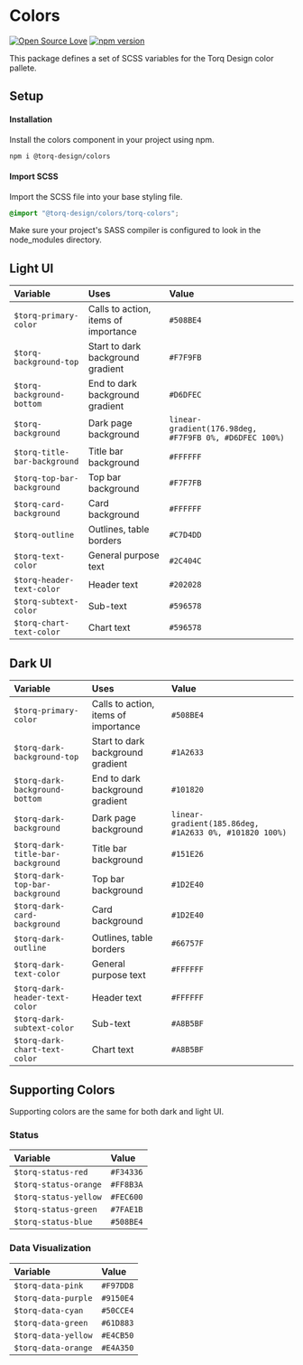 # Colors

[![Open Source Love](https://badges.frapsoft.com/os/mit/mit.svg?v=102)](https://github.com/ellerbrock/open-source-badge/)
[![npm version](https://badge.fury.io/js/%40torq-design%2Fcolors.svg)](https://badge.fury.io/js/%40torq-design%2Fcolors)

This package defines a set of SCSS variables for the Torq Design color pallete.


<!-- #### [Demo in StackBlitz](https://stackblitz.com/edit/torq-typography-demo) -->

<!-- #### [Full Documentation](torqwebsite) -->


## Setup

#### Installation
Install the colors component in your project using npm.

```bash
npm i @torq-design/colors
```

#### Import SCSS

Import the SCSS file into your base styling file.

```css
@import "@torq-design/colors/torq-colors";
```

Make sure your project's SASS compiler is configured to look in the node_modules directory.

## Light UI
| Variable                      | Uses                                 | Value     |
| :---------------------------  | :----------------------------------  | :-------  |
| `$torq-primary-color`         | Calls to action, items of importance | `#508BE4` |
| `$torq-background-top`        | Start to dark background gradient    | `#F7F9FB` |
| `$torq-background-bottom`     | End to dark background gradient      | `#D6DFEC` |
| `$torq-background`            | Dark page background                 | `linear-gradient(176.98deg, #F7F9FB 0%, #D6DFEC 100%)` |
| `$torq-title-bar-background`  | Title bar background                 | `#FFFFFF` |
| `$torq-top-bar-background`    | Top bar background                   | `#F7F7FB` |
| `$torq-card-background`       | Card background                      | `#FFFFFF` |
| `$torq-outline`               | Outlines, table borders              | `#C7D4DD` |
| `$torq-text-color`            | General purpose text                 | `#2C404C` |
| `$torq-header-text-color`     | Header text                          | `#202028` |
| `$torq-subtext-color`         | Sub-text                             | `#596578` |
| `$torq-chart-text-color`      | Chart text                           | `#596578` |


## Dark UI
| Variable                            | Uses                                 | Value     |
| :---------------------------------  | :----------------------------------  | :-------  |
| `$torq-primary-color`               | Calls to action, items of importance | `#508BE4` |
| `$torq-dark-background-top`         | Start to dark background gradient    | `#1A2633` |
| `$torq-dark-background-bottom`      | End to dark background gradient      | `#101820` |
| `$torq-dark-background`             | Dark page background                 | `linear-gradient(185.86deg, #1A2633 0%, #101820 100%)` |
| `$torq-dark-title-bar-background`   | Title bar background                 | `#151E26` |
| `$torq-dark-top-bar-background`     | Top bar background                   | `#1D2E40` |
| `$torq-dark-card-background`        | Card background                      | `#1D2E40` |
| `$torq-dark-outline`                | Outlines, table borders              | `#66757F` |
| `$torq-dark-text-color`             | General purpose text                 | `#FFFFFF` |
| `$torq-dark-header-text-color`      | Header text                          | `#FFFFFF` |
| `$torq-dark-subtext-color`          | Sub-text                             | `#A8B5BF` |
| `$torq-dark-chart-text-color`       | Chart text                           | `#A8B5BF` |

## Supporting Colors

Supporting colors are the same for both dark and light UI.

### Status

| Variable                            | Value     |
| :---------------------------------  | :-------  |
| `$torq-status-red`                  | `#F34336`   |
| `$torq-status-orange`               | `#FF8B3A`   |
| `$torq-status-yellow`               | `#FEC600`   |
| `$torq-status-green`                | `#7FAE1B`  |
| `$torq-status-blue`                 | `#508BE4`   |

### Data Visualization

| Variable                            | Value       |
| :---------------------------------  | :---------  |
| `$torq-data-pink`                   | `#F97DD8`   |
| `$torq-data-purple`                 | `#9150E4`   |
| `$torq-data-cyan`                   | `#50CCE4`   |
| `$torq-data-green`                  | `#61D883`   |
| `$torq-data-yellow`                 | `#E4CB50`   |
| `$torq-data-orange`                 | `#E4A350`   |